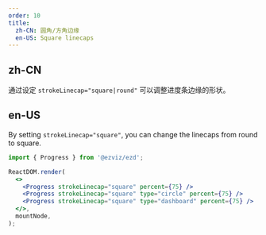 ```yaml
---
order: 10
title:
  zh-CN: 圆角/方角边缘
  en-US: Square linecaps
---
```


## zh-CN

通过设定 `strokeLinecap="square|round"` 可以调整进度条边缘的形状。

## en-US

By setting `strokeLinecap="square"`, you can change the linecaps from round to square.

```jsx
import { Progress } from '@ezviz/ezd';

ReactDOM.render(
  <>
    <Progress strokeLinecap="square" percent={75} />
    <Progress strokeLinecap="square" type="circle" percent={75} />
    <Progress strokeLinecap="square" type="dashboard" percent={75} />
  </>,
  mountNode,
);
```
